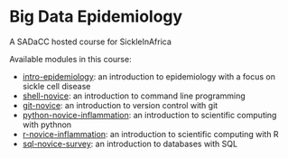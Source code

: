 Big Data Epidemiology
=====================

A SADaCC hosted course for SickleInAfrica

Available modules in this course:
* [intro-epidemiology](https://sickle-in-africa.github.io/bde.intro-epidemiology/): an introduction to epidemiology with a focus on sickle cell disease
* [shell-novice](https://sickle-in-africa.github.io/bde.shell-novice/): an introduction to command line programming
* [git-novice](https://sickle-in-africa.github.io/bde.git-novice/): an introduction to version control with git
* [python-novice-inflammation](https://github.com/sickle-in-africa/bde.python-novice-inflammation): an introduction to scientific computing with pythnon
* [r-novice-inflammation](https://github.com/sickle-in-africa/bde.r-novice-inflammation): an introduction to scientific computing with R
* [sql-novice-survey](https://github.com/sickle-in-africa/bde.sql-novice-survey): an introduction to databases with SQL
